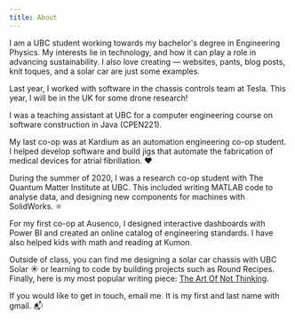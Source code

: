 ```yaml
---
title: About
---
```

I am a UBC student working towards my bachelor's degree in Engineering Physics. My interests lie in technology, and how it can play a role in advancing sustainability. I also love creating — websites, pants, blog posts, knit toques, and a solar car are just some examples.

Last year, I worked with software in the chassis controls team at Tesla. This year, I will be in the UK for some drone research!

I was a teaching assistant at UBC for a computer engineering course on software construction in Java (CPEN221).

My last co-op was at Kardium as an automation engineering co-op student. I helped develop software and build jigs that automate the fabrication of medical devices for atrial fibrillation. ❤️

During the summer of 2020, I was a research co-op student with The Quantum Matter Institute at UBC. This included writing MATLAB code to analyse data, and designing new components for machines with SolidWorks. ⚛️

For my first co-op at Ausenco, I designed interactive dashboards with Power BI and created an online catalog of engineering standards. I have also helped kids with math and reading at Kumon.

Outside of class, you can find me designing a solar car chassis with UBC Solar ☀️ or learning to code by building projects such as Round Recipes. Finally, here is my most popular writing piece: [The Art Of Not Thinking](./not-thinking).

If you would like to get in touch, email me. It is my first and last name with gmail. 📬